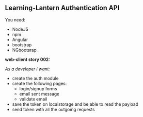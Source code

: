 ## Learning-Lantern Authentication API

You need:

- NodeJS
- npm
- Angular
- bootstrap
- NGbootsrap

**web-client story 002:**

_As a developer I want:_

- create the auth module
- create the following pages:
  - login/signup forms
  - email sent message
  - validate email
- save the token on localstorage and be able to read the payload
- send token with all the outgoing requests
